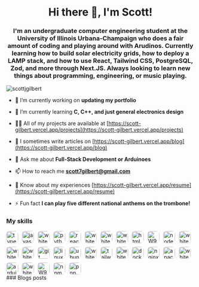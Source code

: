 <h1 align="center">Hi there 👋, I'm Scott!</h1>
<h3 align="center">I'm an undergraduate computer engineering student at the University of Illinois Urbana-Champaign who does a fair amount of coding and playing around with Arudinos. Currently learning how to build solar electricity grids, how to deploy a LAMP stack, and how to use React, Tailwind CSS, PostgreSQL, Zod, and more through Next.JS. Always looking to learn new things about programming, engineering, or music playing.</h3>

<p align="left"> <img src="https://komarev.com/ghpvc/?username=scottjgilbert&label=Profile%20views&color=0e75b6&style=flat" alt="scottjgilbert" /> </p>


- 🔭 I’m currently working on **updating my portfolio**

- 🌱 I’m currently learning **C, C++, and just general electronics design**

- 👨‍💻 All of my projects are available at [https://scott-gilbert.vercel.app/projects](https://scott-gilbert.vercel.app/projects)

- 📝 I sometimes write articles on [https://scott-gilbert.vercel.app/blog](https://scott-gilbert.vercel.app/blog)

- 💬 Ask me about **Full-Stack Development or Arduinoes**

- 📫 How to reach me **scott7gilbert@gmail.com**

- 📄 Know about my experiences [https://scott-gilbert.vercel.app/resume](https://scott-gilbert.vercel.app/resume)

- ⚡ Fun fact **I can play five different national anthems on the trombone!**

### My skills<!-- IMAGES-START -->
<div style="display:flex; flex-wrap:wrap; gap:10px;">
<img src="https://cdn.simpleicons.org/typescript" alt="typescript" width="32" style="border-radius:8px;" />
<img src="https://cdn.simpleicons.org/javascript" alt="javascript" width="32" style="border-radius:8px;" />
<img src="https://cdn.simpleicons.org/django/white" alt="white" width="32" style="border-radius:8px;" />
<img src="https://cdn.simpleicons.org/python" alt="python" width="32" style="border-radius:8px;" />
<img src="https://cdn.simpleicons.org/react" alt="react" width="32" style="border-radius:8px;" />
<img src="https://cdn.simpleicons.org/postgresql/white" alt="white" width="32" style="border-radius:8px;" />
<img src="https://cdn.simpleicons.org/mysql/white" alt="white" width="32" style="border-radius:8px;" />
<img src="https://cdn.simpleicons.org/sqlite/white" alt="white" width="32" style="border-radius:8px;" />
<img src="https://cdn.simpleicons.org/html5" alt="html5" width="32" style="border-radius:8px;" />
<img src="https://m9mv2a6pya.ufs.sh/f/W9HqZMlcXCSfvH4gw9jDfraKjJQgNYemFl0uOyXqS6BnhwCP" alt="W9HqZMlcXCSfvH4gw9jDfraKjJQgNYemFl0uOyXqS6BnhwCP" width="32" style="border-radius:8px;" />
<img src="https://cdn.simpleicons.org/nodedotjs" alt="nodedotjs" width="32" style="border-radius:8px;" />
<img src="https://cdn.simpleicons.org/php/white" alt="white" width="32" style="border-radius:8px;" />
<img src="https://cdn.simpleicons.org/vercel/white" alt="white" width="32" style="border-radius:8px;" />
<img src="https://cdn.simpleicons.org/nextdotjs/white" alt="white" width="32" style="border-radius:8px;" />
<img src="https://cdn.simpleicons.org/git" alt="git" width="32" style="border-radius:8px;" />
<img src="https://cdn.simpleicons.org/linux" alt="linux" width="32" style="border-radius:8px;" />
<img src="https://cdn.simpleicons.org/ubuntu" alt="ubuntu" width="32" style="border-radius:8px;" />
<img src="https://cdn.simpleicons.org/openai/white" alt="white" width="32" style="border-radius:8px;" />
<img src="https://cdn.simpleicons.org/tailwindcss" alt="tailwindcss" width="32" style="border-radius:8px;" />
<img src="https://cdn.simpleicons.org/markdown/white" alt="white" width="32" style="border-radius:8px;" />
<img src="https://cdn.simpleicons.org/docker" alt="docker" width="32" style="border-radius:8px;" />
<img src="https://cdn.simpleicons.org/nginx" alt="nginx" width="32" style="border-radius:8px;" />
<img src="https://cdn.simpleicons.org/apache" alt="apache" width="32" style="border-radius:8px;" />
<img src="https://cdn.simpleicons.org/zod/white" alt="white" width="32" style="border-radius:8px;" />
<img src="https://cdn.simpleicons.org/arduino" alt="arduino" width="32" style="border-radius:8px;" />
<img src="https://cdn.simpleicons.org/github/white" alt="white" width="32" style="border-radius:8px;" />
<img src="https://m9mv2a6pya.ufs.sh/f/W9HqZMlcXCSfCqMH29gncWmaPg8GTnO3xKjof5edwN0XEYVh" alt="W9HqZMlcXCSfCqMH29gncWmaPg8GTnO3xKjof5edwN0XEYVh" width="32" style="border-radius:8px;" />
<img src="https://cdn.simpleicons.org/npm" alt="npm" width="32" style="border-radius:8px;" />
<img src="https://cdn.simpleicons.org/pnpm" alt="pnpm" width="32" style="border-radius:8px;" />
</div>
<!-- IMAGES-END -->### Blogs posts

<!-- BLOG-POST-LIST:START -->
<!-- BLOG-POST-LIST:END -->

<!-- <h3 align="left">Connect with me:</h3>
<p align="left">
<a href="https://linkedin.com/in/https://www.linkedin.com/in/scott-j-gilbert/" target="blank"><img align="center" src="https://raw.githubusercontent.com/rahuldkjain/github-profile-readme-generator/master/src/images/icons/Social/linked-in-alt.svg" alt="https://www.linkedin.com/in/scott-j-gilbert/" height="30" width="40" /></a>
<a href="/https://scott-gilbert.vercel.app/rss.xml" target="blank"><img align="center" src="https://raw.githubusercontent.com/rahuldkjain/github-profile-readme-generator/master/src/images/icons/Social/rss.svg" alt="https://scott-gilbert.vercel.app/rss.xml" height="30" width="40" /></a>
</p>

<p><img align="left" src="https://github-readme-stats-scott-gilbert.vercel.app/api/top-langs?username=scottjgilbert&show_icons=true&locale=en&layout=compact" alt="scottjgilbert" /></p>

<p>&nbsp;<img align="center" src="https://github-readme-stats-scott-gilbert.vercel.app/api?username=scottjgilbert&show_icons=true&locale=en" alt="scottjgilbert" /></p>

<p><img align="center" src="https://github-readme-streak-stats.herokuapp.com/?user=scottjgilbert&" alt="scottjgilbert" /></p> -->
